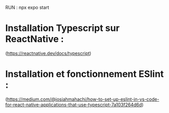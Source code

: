 RUN : npx expo start
# Installation Typescript sur ReactNative :
(https://reactnative.dev/docs/typescript)

# Installation et fonctionnement ESlint : 
(https://medium.com/@josiahmahachi/how-to-set-up-eslint-in-vs-code-for-react-native-applications-that-use-typescript-7a103f264d6d)


